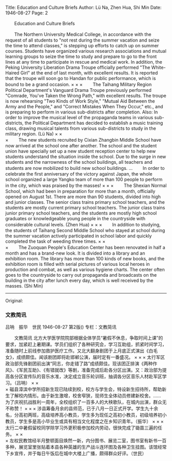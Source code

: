 Title: Education and Culture Briefs
Author: Lü Na, Zhen Hua, Shi Min
Date: 1946-08-27
Page: 2

　　Education and Culture Briefs

　　The Northern University Medical College, in accordance with the request of all students to "not rest during the summer vacation and seize the time to attend classes," is stepping up efforts to catch up on summer courses. Students have organized various research associations and mutual learning groups to seize the time to study and prepare to go to the front lines at any time to participate in rescue and medical work. In addition, the Peking University Liberation Drama Troupe officially performed "The White-Haired Girl" at the end of last month, with excellent results. It is reported that the troupe will soon go to Handan for public performance, which is bound to be a grand occasion.
              ×                        ×                    ×
　　The Taihang Military Region Political Department's Vanguard Drama Troupe previously performed "Comrade, You've Taken the Wrong Path," with excellent results. The troupe is now rehearsing "Two Kinds of Work Style," "Mutual Aid Between the Army and the People," and "Correct Mistakes When They Occur," etc., and is preparing to perform in various sub-districts after completion. Also: In order to improve the musical level of the propaganda teams in various sub-districts, the Political Department has decided to establish a music training class, drawing musical talents from various sub-districts to study in the military region. (Lü Na)
                ×                        ×                 
     ×
　　The new students recruited by Cixian Zhangbin Middle School have now arrived at the school one after another. The school and the student union have specially set up a new student reception center to help new students understand the situation inside the school. Due to the surge in new students and the narrowness of the school buildings, all teachers and students are now mobilized to build new school buildings. …
　　In order to celebrate the first anniversary of the victory against Japan, the whole school organized a large Yangko team of more than 100 people to perform in the city, which was praised by the masses!
              ×                      ×                      ×
　　The Shexian Normal School, which had been in preparation for more than a month, officially opened on August 1st. There are more than 90 students, divided into high and junior classes. The senior class trains primary school teachers, and the students are mostly current primary school teachers. The junior class trains junior primary school teachers, and the students are mostly high school graduates or knowledgeable young people in the countryside with considerable cultural levels. (Zhen Hua)
              ×                      ×                      ×
　　In addition to studying, the students of Taihang Second Middle School who stayed at school during the summer vacation actively participated in school labor and quickly completed the task of weeding three times.
              ×                      ×                     
   ×
　　The Zuoquan People's Education Center has been renovated in half a month and has a brand-new look. It is divided into a library and an exhibition room. The library has more than 100 kinds of new books, and the exhibition room is filled with serial pictures of various local heroes in production and combat, as well as various hygiene charts. The center often goes to the countryside to carry out propaganda and broadcasts on the building in the city after lunch every day, which is well received by the masses. (Shi Min)



<hr /> 

Original: 


### 文教简讯
吕呐　振华　世民
1946-08-27
第2版()
专栏：文教简讯

　　文教简讯
    北方大学医学院院部根据全体学员“暑假不休息，争取时间上课”的要求，加紧赶上暑期课。学员们组织了各种研究会，学习互助组，抓紧时间学习，准备随时上前线参加救护医疗工作。又北大翻身剧团于上月底正式演出《白毛女》，成绩颇佳。闻该剧团即将赴邯郸公演，届时定有一番盛况。
              ×                        ×                    ×
    太行军区政治部先锋剧团前出演“同志，你走错了路”成绩颇佳。现该团正排演《两种作风》、《军民互助》、《有错就改》等剧，准备完成后赴各分区出演。又：政治部为提高各分区宣传队的音乐水准，决定成立音乐轮训班，抽调各分区音乐人材赴军区学习。（吕呐）
                ×                        ×                 
     ×
    磁县漳滨中学所招新生现已陆续到校，校方与学生会，特设新生招待所，帮助新生了解校内情形。由于新生激增，校舍窄狭，现师生全体动员修建新校舍。……
    为了庆祝抗战胜利一周年，全校组织了一百多人的大秧歌队，在城内出演，群众无不称赞！
              ×                      ×                      ×
    涉县筹备月余的县师范，已于八月一日正式开学。学生九十余名，分高初两班，高级培养高小教员，学生多为现任之高初小教员，初级培养初小教员，学生多是高小毕业生或具有相当文化程度之在乡知识青年。（振华）
              ×                      ×                      ×
    太行二中暑假留校同学除学习外更积极参加校内劳动，很快完成了锄苗三遍的任务。
              ×                      ×                     
   ×
    左权民教馆经半月整顿面目焕然一新，内分图书、展览二室，图书室有新书一百多种，展览室里张贴着本县各种英雄的生产战斗连环图及各种卫生挂图。该馆经常下乡宣传，并于每日午饭后在城中大楼上广播，颇得群众好评。（世民）
